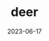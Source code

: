 ---
title: "deer"
cc-type: mammal
date: 2023-06-17
hashtag: deer
tags:
  - Mammal
  - Animal
type-of:
  - Mammal
---
